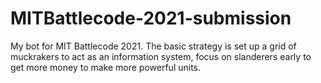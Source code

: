 # MITBattlecode-2021-submission
My bot for MIT Battlecode 2021. The basic strategy is set up a grid of muckrakers to act as an information system, focus on slanderers early to get more money to make more powerful units.
